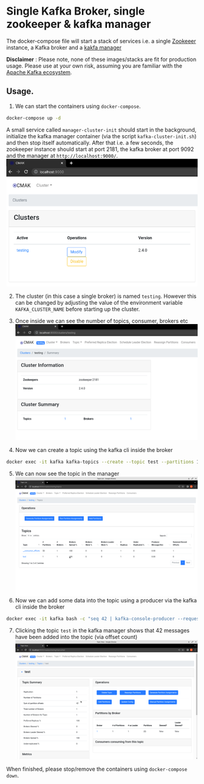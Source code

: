 # Single Kafka Broker, single zookeeper & kafka manager

The docker-compose file will start a stack of services i.e. a single [Zookeeer](https://zookeeper.apache.org/) instance, a Kafka broker and a [kakfa manager](https://github.com/yahoo/CMAK)

**Disclaimer**
: Please note, none of these images/stacks are fit for production usage. Please use at your own risk, assuming you are familiar with the [Apache Kafka ecosystem](https://cwiki.apache.org/confluence/display/kafka/ecosystem).


## Usage.
1. We can start the containers using `docker-compose`.
```bash
docker-compose up -d
```
A small service called `manager-cluster-init` should start in the background, initialize the kafka manager container (via the script `kafka-cluster-init.sh`) and then stop itself automatically. After that i.e. a few seconds, the zookeeper instance should start at port 2181, the kafka broker at port 9092 and the manager at `http://localhost:9000/`. 
![Kafka Manager Init Screenshot - Step 0](./screenshots/kafka_manager_init.png?raw=true "Kafka Manager Init Screenshot - Step 0")

2. The cluster (in this case a single broker) is named `testing`. However this can be changed by adjusting the value of the environment variable `KAFKA_CLUSTER_NAME` before starting up the cluster.

3. Once inside we can see the number of topics, consumer, brokers etc
![Kafka Manager Init Screenshot - Step 1](./screenshots/kafka_manager_init1.png?raw=true "Kafka Manager Init Screenshot - Step 1")
   
4. Now we can create a topic using the kafka cli inside the broker
```bash
docker exec -it kafka kafka-topics --create --topic test --partitions 1 --replication-factor 1 --if-not-exists --bootstrap-server kafka:9092
```

5. We can now see the topic in the manager
![Kafka Manager Topic Screenshot - Step 1](./screenshots/kafka_manager_topic1.png?raw=true "Kafka Manager Topic Screenshot - Step 1")
6. Now we can add some data into the topic using a producer via the kafka cli inside the broker
```bash
docker exec -it kafka bash -c "seq 42 | kafka-console-producer --request-required-acks 1 --broker-list kafka:9092 --topic test && echo 'Produced 42 messages.'"
```
7. Clicking the topic `test` in the kafka manager shows that 42 messages have been added into the topic (via offset count)
![Kafka Manager Topic Screenshot - Step 2](./screenshots/kafka_manager_topic2.png?raw=true "Kafka Manager Topic Screenshot - Step 2")

When finished, please stop/remove the containers using `docker-compose down`. 